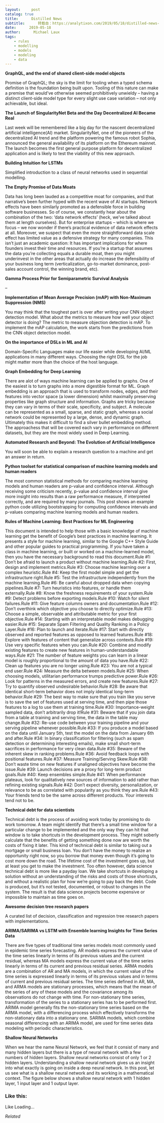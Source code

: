```yaml
---
layout:     post
catalog: true
title:      Distilled News
subtitle:      转载自：https://analytixon.com/2019/05/18/distilled-news-1070/
date:      2019-05-18
author:      Michael Laux
tags:
    - rules
    - modelling
    - models
    - modeling
    - data
---
```


**GraphQL, and the end of shared client-side model objects**

Promise of GraphQL; the sky is the limit for tooling when a typed schema definition is the foundation being built upon. Tooling of this nature can make a premise that would’ve otherwise seemed prohibitively unwieldy – having a distinct client-side model type for every slight use case variation – not only achievable, but ideal.

**The Launch of SingularityNet Beta and the Day Decentralized AI Became Real**

Last week will be remembered like a big day for the nascent decentralized artificial intelligence(AI) market. SingularityNet, one of the pioneers of the decentralized AI trend and the platform powering the famous robot Sophia, announced the general availability of its platform on the Ethereum mainnet. The launch becomes the first general purpose platform for decentralized application and is likely to test the viability of this new approach.

**Building Intuition for LSTMs**

Simplified introduction to a class of neural networks used in sequential modelling.

**The Empty Promise of Data Moats**

Data has long been lauded as a competitive moat for companies, and that narrative’s been further hyped with the recent wave of AI startups. Network effects have been similarly promoted as a defensible force in building software businesses. So of course, we constantly hear about the combination of the two: ‘data network effects’ (heck, we’ve talked about them at length ourselves). But for enterprise startups – which is where we focus – we now wonder if there’s practical evidence of data network effects at all. Moreover, we suspect that even the more straightforward data scale effect has limited value as a defensive strategy for many companies. This isn’t just an academic question: It has important implications for where founders invest their time and resources. If you’re a startup that assumes the data you’re collecting equals a durable moat, then you might underinvest in the other areas that actually do increase the defensibility of your business long term (verticalization, go-to-market dominance, post-sales account control, the winning brand, etc).

**Gamma Process Prior for Semiparametric Survival Analysis**

–

**Implementation of Mean Average Precision (mAP) with Non-Maximum Suppression (NMS)**

You may think that the toughest part is over after writing your CNN object detection model. What about the metrics to measure how well your object detector is doing? The metric to measure objection detection is mAP. To implement the mAP calculation, the work starts from the predictions from the CNN object detection model.

**On the importance of DSLs in ML and AI**

Domain-Specific Languages make our life easier while developing AI/ML applications in many different ways. Choosing the right DSL for the job might matter more than the choice of the host language.

**Graph Embedding for Deep Learning**

There are alot of ways machine learning can be applied to graphs. One of the easiest is to turn graphs into a more digestible format for ML. Graph embedding is an approach that is used to transform nodes, edges, and their features into vector space (a lower dimension) whilst maximally preserving properties like graph structure and information. Graphs are tricky because they can vary in terms of their scale, specificity, and subject. A molecule can be represented as a small, sparse, and static graph, whereas a social network could be represented by a large, dense, and dynamic graph. Ultimately this makes it difficult to find a silver bullet embedding method. The approachess that will be covered each vary in performance on different datasets, but they are the most widely used in Deep Learning.

**Automated Research and Beyond: The Evolution of Artificial Intelligence**

You will soon be able to explain a research question to a machine and get an answer in return.

**Python toolset for statistical comparison of machine learning models and human readers**

The most common statistical methods for comparing machine learning models and human readers are p-value and confidence interval. Although receiving some criticism recently, p-value and confidence interval give more insight into results than a raw performance measure, if interpreted correctly, and are required by many journals. This post shows an example python code utilizing bootstrapping for computing confidence intervals and p-values comparing machine learning models and human readers.

**Rules of Machine Learning: Best Practices for ML Engineering**

This document is intended to help those with a basic knowledge of machine learning get the benefit of Google’s best practices in machine learning. It presents a style for machine learning, similar to the Google C++ Style Guide and other popular guides to practical programming. If you have taken a class in machine learning, or built or worked on a machine­-learned model, then you have the necessary background to read this document.Rule #1: Don’t be afraid to launch a product without machine learning.Rule #2: First, design and implement metrics.Rule #3: Choose machine learning over a complex heuristic.Rule #4: Keep the first model simple and get the infrastructure right.Rule #5: Test the infrastructure independently from the machine learning.Rule #6: Be careful about dropped data when copying pipelines.Rule #7: Turn heuristics into features, or handle them externally.Rule #8: Know the freshness requirements of your system.Rule #9: Detect problems before exporting models.Rule #10: Watch for silent failures.Rule #11: Give feature columns owners and documentation.Rule #12: Don’t overthink which objective you choose to directly optimize.Rule #13: Choose a simple, observable and attributable metric for your first objective.Rule #14: Starting with an interpretable model makes debugging easier.Rule #15: Separate Spam Filtering and Quality Ranking in a Policy Layer.Rule #16: Plan to launch and iterate.Rule #17: Start with directly observed and reported features as opposed to learned features.Rule #18: Explore with features of content that generalize across contexts.Rule #19: Use very specific features when you can.Rule #20: Combine and modify existing features to create new features in human­-understandable ways.Rule #21: The number of feature weights you can learn in a linear model is roughly proportional to the amount of data you have.Rule #22: Clean up features you are no longer using.Rule #23: You are not a typical end user.Rule #24: Measure the delta between models.Rule #25: When choosing models, utilitarian performance trumps predictive power.Rule #26: Look for patterns in the measured errors, and create new features.Rule #27: Try to quantify observed undesirable behavior.Rule #28: Be aware that identical short-term behavior does not imply identical long-term behavior.Rule #29: The best way to make sure that you train like you serve is to save the set of features used at serving time, and then pipe those features to a log to use them at training time.Rule #30: Importance-weight sampled data, don’t arbitrarily drop it!Rule #31: Beware that if you join data from a table at training and serving time, the data in the table may change.Rule #32: Re-use code between your training pipeline and your serving pipeline whenever possible.Rule #33: If you produce a model based on the data until January 5th, test the model on the data from January 6th and after.Rule #34: In binary classification for filtering (such as spam detection or determining interesting emails), make small short-term sacrifices in performance for very clean data.Rule #35: Beware of the inherent skew in ranking problems.Rule #36: Avoid feedback loops with positional features.Rule #37: Measure Training/Serving Skew.Rule #38: Don’t waste time on new features if unaligned objectives have become the issue.Rule #39: Launch decisions are a proxy for long-term product goals.Rule #40: Keep ensembles simple.Rule #41: When performance plateaus, look for qualitatively new sources of information to add rather than refining existing signals.Rule #42: Don’t expect diversity, personalization, or relevance to be as correlated with popularity as you think they are.Rule #43: Your friends tend to be the same across different products. Your interests tend not to be.

**Technical debt for data scientists**

Technical debt is the process of avoiding work today by promising to do work tomorrow. A team might identify that there’s a small time window for a particular change to be implemented and the only way they can hit that window is to take shortcuts in the development process. They might soberly calculate that the benefits of getting something done now are worth the costs of fixing it later. This kind of technical debt is similar to taking out a mortgage or small business loan. You don’t have the money to realize an opportunity right now, so you borrow that money even though it’s going to cost more down the road. The lifetime cost of the investment goes up, but at least you get to make the investment. Too often however, data science technical debt is more like a payday loan. We take shortcuts in developing a solution without an understanding of the risks and costs of those shortcuts, and without a realistic plan for how we’re going to pay back the debt. Code is produced, but it’s not tested, documented, or robust to changes in the system. The result is that data science projects become expensive or impossible to maintain as time goes on.

**Awesome decision tree research papers**

A curated list of decision, classification and regression tree research papers with implementations.

**ARIMA/SARIMA vs LSTM with Ensemble learning Insights for Time Series Data**

There are five types of traditional time series models most commonly used in epidemic time series forecasting. AR models express the current value of the time series linearly in terms of its previous values and the current residual, whereas MA models express the current value of the time series linearly in terms of its current and previous residual series. ARMA models are a combination of AR and MA models, in which the current value of the time series is expressed linearly in terms of its previous values and in terms of current and previous residual series. The time series defined in AR, MA, and ARMA models are stationary processes, which means that the mean of the series of any of these models and the covariance among its observations do not change with time. For non-stationary time series, transformation of the series to a stationary series has to be performed first. ARIMA model generally fits the non-stationary time series based on the ARMA model, with a differencing process which effectively transforms the non-stationary data into a stationary one. SARIMA models, which combine seasonal differencing with an ARIMA model, are used for time series data modeling with periodic characteristics.

**Shallow Neural Networks**

When we hear the name Neural Network, we feel that it consist of many and many hidden layers but there is a type of neural network with a few numbers of hidden layers. Shallow neural networks consist of only 1 or 2 hidden layers. Understanding a shallow neural network gives us an insight into what exactly is going on inside a deep neural network. In this post, let us see what is a shallow neural network and its working in a mathematical context. The figure below shows a shallow neural network with 1 hidden layer, 1 input layer and 1 output layer.





### Like this:

Like Loading...


*Related*

